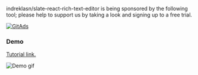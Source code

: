 indreklasn/slate-react-rich-text-editor is being sponsored by the following tool; please help to support us by taking a look and signing up to a free trial.

<a href="https://tracking.gitads.io/?repo=indreklasn+slate-react-rich-text-editor">
<img src="https://images.gitads.io/indreklasn+slate-react-rich-text-editor" alt="GitAds"/> </a>



### Demo

[Tutorial link.](https://medium.com/@wesharehoodies/lets-build-a-customizable-rich-text-editor-with-slate-and-react-beefd5d441f2)

![Demo gif](https://i.gyazo.com/c487d86ed19d2099faa60870f88d2002.gif)

